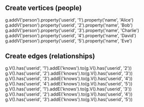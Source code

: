 ## Create vertices (people)
g.addV('person').property('userid', '1').property('name', 'Alice')
g.addV('person').property('userid', '2').property('name', 'Bob')
g.addV('person').property('userid', '3').property('name', 'Charlie')
g.addV('person').property('userid', '4').property('name', 'David')
g.addV('person').property('userid', '5').property('name', 'Eve')

## Create edges (relationships)

g.V().has('userid', '1').addE('knows').to(g.V().has('userid', '2'))
g.V().has('userid', '2').addE('knows').to(g.V().has('userid', '3'))
g.V().has('userid', '3').addE('knows').to(g.V().has('userid', '4'))
g.V().has('userid', '4').addE('knows').to(g.V().has('userid', '5'))
g.V().has('userid', '1').addE('knows').to(g.V().has('userid', '3'))
g.V().has('userid', '2').addE('knows').to(g.V().has('userid', '4'))
g.V().has('userid', '3').addE('knows').to(g.V().has('userid', '5'))
